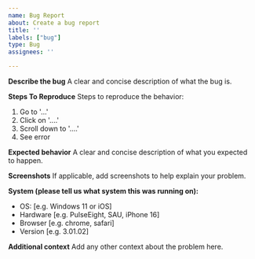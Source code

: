 ```yaml
---
name: Bug Report
about: Create a bug report
title: ''
labels: ["bug"]
type: Bug
assignees: ''

---
```


**Describe the bug**
A clear and concise description of what the bug is.

**Steps To Reproduce**
Steps to reproduce the behavior:
1. Go to '...'
2. Click on '....'
3. Scroll down to '....'
4. See error

**Expected behavior**
A clear and concise description of what you expected to happen.

**Screenshots**
If applicable, add screenshots to help explain your problem.

**System (please tell us what system this was running on):**
 - OS: [e.g. Windows 11 or iOS]
 - Hardware [e.g. PulseEight, SAU, iPhone 16]
 - Browser [e.g. chrome, safari]
 - Version [e.g. 3.01.02]

**Additional context**
Add any other context about the problem here.
